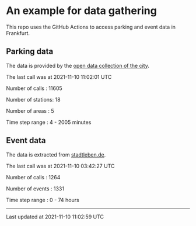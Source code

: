 # An example for data gathering

This repo uses the GitHub Actions to access parking and event data in Frankfurt.

## Parking data
The data is provided by the [open data collection of the city](https://www.offenedaten.frankfurt.de/).

The last call was at 2021-11-10 11:02:01 UTC

Number of calls   : 11605

Number of stations:    18

Number of areas   :     5

Time step range   :     4 -  2005 minutes


## Event data
The data is extracted from [stadtleben.de](https://stadtleben.de/frankfurt/).

The last call was at 2021-11-10 03:42:27 UTC

Number of calls   : 1264

Number of events  : 1331

Time step range   :    0 -   74 hours


----

Last updated at 2021-11-10 11:02:59 UTC
